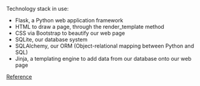 Technology stack in use:

- Flask, a Python web application framework
- HTML to draw a page, through the render_template method
- CSS via Bootstrap to beautify our web page
- SQLite, our database system
- SQLAlchemy, our ORM (Object-relational mapping between Python and SQL)
- Jinja, a templating engine to add data from our database onto our web page

[Reference](http://jonathansoma.com/tutorials/flask-sqlalchemy-mapbox/)

